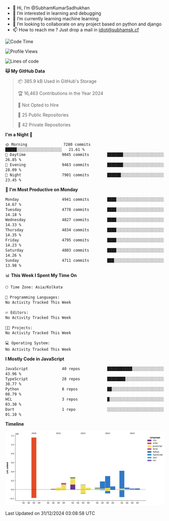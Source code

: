 - 👋 Hi, I’m @SubhamKumarSadhukhan
- 👀 I’m interested in learning and debugging
- 🌱 I’m currently learning machine learning
- 💞️ I’m looking to collaborate on any project based on python and django
- 📫 How to reach me ?
      Just drop a mail in idiot@subhamsk.cf

<!---
SubhamKumarSadhukhan/SubhamKumarSadhukhan is a ✨ special ✨ repository because its `README.md` (this file) appears on your GitHub profile.
You can click the Preview link to take a look at your changes.
--->


<!--START_SECTION:waka-->
![Code Time](http://img.shields.io/badge/Code%20Time-2%2C689%20hrs%2026%20mins-blue)

![Profile Views](http://img.shields.io/badge/Profile%20Views-0-blue)

![Lines of code](https://img.shields.io/badge/From%20Hello%20World%20I%27ve%20Written-2.9%20million%20lines%20of%20code-blue)

**🐱 My GitHub Data** 

> 📦 385.9 kB Used in GitHub's Storage 
 > 
> 🏆 16,463 Contributions in the Year 2024
 > 
> 🚫 Not Opted to Hire
 > 
> 📜 25 Public Repositories 
 > 
> 🔑 42 Private Repositories 
 > 
**I'm a Night 🦉** 

```text
🌞 Morning                7280 commits        █████░░░░░░░░░░░░░░░░░░░░   21.61 % 
🌆 Daytime                9045 commits        ███████░░░░░░░░░░░░░░░░░░   26.85 % 
🌃 Evening                9463 commits        ███████░░░░░░░░░░░░░░░░░░   28.09 % 
🌙 Night                  7901 commits        ██████░░░░░░░░░░░░░░░░░░░   23.45 % 
```
📅 **I'm Most Productive on Monday** 

```text
Monday                   4941 commits        ████░░░░░░░░░░░░░░░░░░░░░   14.67 % 
Tuesday                  4778 commits        ████░░░░░░░░░░░░░░░░░░░░░   14.18 % 
Wednesday                4827 commits        ████░░░░░░░░░░░░░░░░░░░░░   14.33 % 
Thursday                 4834 commits        ████░░░░░░░░░░░░░░░░░░░░░   14.35 % 
Friday                   4795 commits        ████░░░░░░░░░░░░░░░░░░░░░   14.23 % 
Saturday                 4803 commits        ████░░░░░░░░░░░░░░░░░░░░░   14.26 % 
Sunday                   4711 commits        ███░░░░░░░░░░░░░░░░░░░░░░   13.98 % 
```


📊 **This Week I Spent My Time On** 

```text
🕑︎ Time Zone: Asia/Kolkata

💬 Programming Languages: 
No Activity Tracked This Week

🔥 Editors: 
No Activity Tracked This Week

🐱‍💻 Projects: 
No Activity Tracked This Week

💻 Operating System: 
No Activity Tracked This Week
```

**I Mostly Code in JavaScript** 

```text
JavaScript               40 repos            ███████████░░░░░░░░░░░░░░   43.96 % 
TypeScript               28 repos            ████████░░░░░░░░░░░░░░░░░   30.77 % 
Python                   8 repos             ██░░░░░░░░░░░░░░░░░░░░░░░   08.79 % 
HCL                      3 repos             █░░░░░░░░░░░░░░░░░░░░░░░░   03.30 % 
Dart                     1 repo              ░░░░░░░░░░░░░░░░░░░░░░░░░   01.10 % 
```



**Timeline**

![Lines of Code chart](https://raw.githubusercontent.com/SubhamKumarSadhukhan/SubhamKumarSadhukhan/main/assets/bar_graph.png)


 Last Updated on 31/12/2024 03:08:58 UTC
<!--END_SECTION:waka-->
